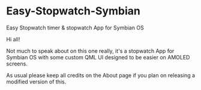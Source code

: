 # Easy-Stopwatch-Symbian
Easy Stopwatch timer &amp; stopwatch App for Symbian OS

Hi all!

Not much to speak about on this one really, it's a stopwatch App for Symbian OS with some custom QML UI designed to be easier on AMOLED screens.

As usual please keep all credits on the About page if you plan on releasing a modified version of this.
